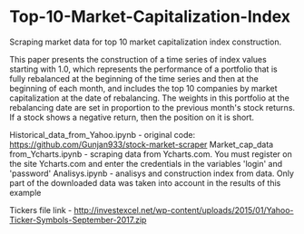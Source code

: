 # Top-10-Market-Capitalization-Index
Scraping market data for top 10 market capitalization index construction.

This paper presents the construction of a time series of index values starting with 1.0, which represents the performance of a portfolio that is fully rebalanced at the beginning of the time series and then at the beginning of each month, and includes the top 10 companies by market capitalization at the date of rebalancing. The weights in this portfolio at the rebalancing date are set in proportion to the previous month's stock returns. If a stock shows a negative return, then the position on it is short.

Historical_data_from_Yahoo.ipynb - original code: https://github.com/Gunjan933/stock-market-scraper
Market_cap_data from_Ycharts.ipynb - scraping data from Ycharts.com. You must register on the site Ycharts.com and enter the credentials in the variables 'login' and 'password'
Analisys.ipynb - analisys and construction index from data. Only part of the downloaded data was taken into account in the results of this example

Tickers file link - http://investexcel.net/wp-content/uploads/2015/01/Yahoo-Ticker-Symbols-September-2017.zip